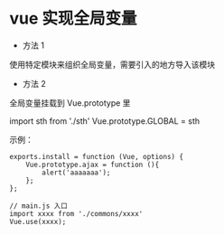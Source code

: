 # vue 实现全局变量

- 方法 1

使用特定模块来组织全局变量，需要引入的地方导入该模块

- 方法 2

全局变量挂载到 Vue.prototype 里

import sth from './sth'
Vue.prototype.GLOBAL = sth

示例：

```
exports.install = function (Vue, options) {
    Vue.prototype.ajax = function (){
        alert('aaaaaaa');
    };
};

// main.js 入口
import xxxx from './commons/xxxx'
Vue.use(xxxx);
```
